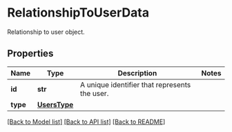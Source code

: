 # RelationshipToUserData

Relationship to user object.

## Properties

| Name     | Type                          | Description                                   | Notes |
| -------- | ----------------------------- | --------------------------------------------- | ----- |
| **id**   | **str**                       | A unique identifier that represents the user. |
| **type** | [**UsersType**](UsersType.md) |                                               |

[[Back to Model list]](README.md#documentation-for-models) [[Back to API list]](README.md#documentation-for-api-endpoints) [[Back to README]](README.md)
